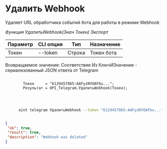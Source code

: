 ﻿---
sidebar_position: 4
---

# Удалить Webhook
 Удаляет URL обработчика событий бота для работы в режиме Webhook


*Функция УдалитьWebhook(Знач Токен) Экспорт*

  | Параметр | CLI опция | Тип | Назначение |
  |-|-|-|-|
  | Токен | --token | Строка | Токен бота |

  
  Возвращаемое значение:   Соответствие Из КлючИЗначение - сериализованный JSON ответа от Telegram

```bsl title="Пример кода"
	
        Токен     = "6129457865:AAFyzNYOAFbu...";
        Результат = OPI_Telegram.УдалитьWebhook(Токен);
    
	
```

```sh title="Пример команды CLI"
    
      oint telegram УдалитьWebhook --token "6129457865:AAFyzNYOAFbu..."


```


```json title="Результат"

{
 "ok": true,
 "result": true,
 "description": "Webhook was deleted"
}

```
